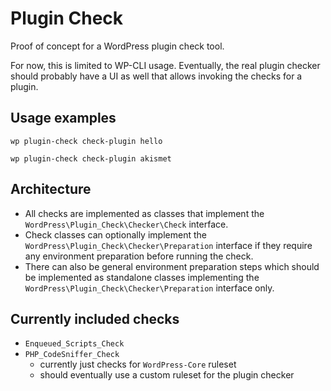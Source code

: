 # Plugin Check

Proof of concept for a WordPress plugin check tool.

For now, this is limited to WP-CLI usage. Eventually, the real plugin checker should probably have a UI as well that allows invoking the checks for a plugin.

## Usage examples

```
wp plugin-check check-plugin hello
```

```
wp plugin-check check-plugin akismet
```

## Architecture

* All checks are implemented as classes that implement the `WordPress\Plugin_Check\Checker\Check` interface.
* Check classes can optionally implement the `WordPress\Plugin_Check\Checker\Preparation` interface if they require any environment preparation before running the check.
* There can also be general environment preparation steps which should be implemented as standalone classes implementing the `WordPress\Plugin_Check\Checker\Preparation` interface only.

## Currently included checks

* `Enqueued_Scripts_Check`
* `PHP_CodeSniffer_Check`
    * currently just checks for `WordPress-Core` ruleset
    * should eventually use a custom ruleset for the plugin checker
